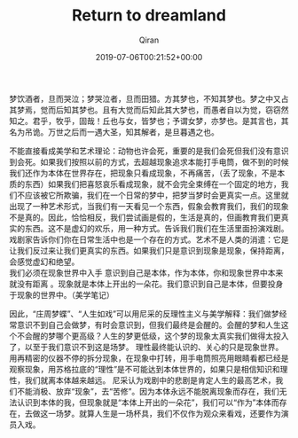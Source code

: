 ﻿---
title: Return to dreamland
author: Qiran
type: post
date: 2019-07-06T00:21:52+00:00
aliases: ["/return-to-dreamland/"]
categories:
  - Aesthetics
  - Chuang tzu
  - Music
  - Student

---
<figure class="wp-block-embed-youtube aligncenter wp-block-embed is-type-video is-provider-youtube wp-embed-aspect-4-3 wp-has-aspect-ratio">

<div class="wp-block-embed__wrapper">
</div></figure>

<p class="has-background has-primary-background-color">
  梦饮酒者，旦而哭泣；梦哭泣者，旦而田猎。方其梦也，不知其梦也。梦之中又占其梦焉，觉而后知其梦也。且有大觉而后知此其大梦也，而愚者自以为觉，窃窃然知之。君乎，牧乎，固哉！丘也与女，皆梦也；予谓女梦，亦梦也。是其言也，其名为吊诡。万世之后而一遇大圣，知其解者，是旦暮遇之也。
</p>

<p class="has-text-color has-light-gray-color">
  不能直接看成美学和艺术理论：动物也许会死，重要的是我们会死但我们没有意识到会死。如果我们按照以前的方式，去超越现象追求本能打手电筒，做不到的时候我们还作为本体在世界存在，把现象只看成现象，不再痛苦，（丢了现象，不是本质的东西）如果我们把喜怒哀乐看成现象，就不会完全束缚在一个固定的地方，我们不应该被它所欺骗，我们在一个日常的梦中，把梦当梦时会更真实一点。这里就出现了一种艺术形式，当我们有一天看见一个东西，假象会教育我们，我们的现象不是真的。因此，恰恰相反，我们尝试画是假的，生活是真的，但画教育我们更真实的东西。这不是虚幻的欢乐，用一种方式。告诉我们我们在生活里面扮演戏剧。戏剧家告诉你们你在日常生活中也是一个存在的方式。艺术不是人类的消遣：它是让我们反过来让我们更真实的东西。如果我们只是意识到现象是现象，保持距离，会感觉虚幻和绝望。<br /> 我们必须在现象世界中入手 意识到自己是本体，作为本体，你和现象世界中本来就没有距离 。现象就是本体上开出的一朵花。我们意识到自己是本体，但要投身于现象的世界中。（美学笔记）
</p>

因此，“庄周梦蝶”、“人生如戏”可以用尼采的反理性主义与美学解释：我们做梦经常意识不到自己会做梦，有时会意识到，但我们最终是会醒的。会醒的梦和人生这个不会醒的梦哪个更高级？人生的梦更低级，这个梦的现象太真实我们做得太投入了，以至于我们意识不到这是场梦。 理性最终能认识的、关心的只是现象世界。用再精密的仪器不停的拆分现象，在现象中打转，用手电筒照亮用眼睛看都已经是观察现象，用苏格拉底的“理性”是不可能达到本体世界的，如果只是相信知识和理性，我们就离本体越来越远。 尼采认为戏剧中的悲剧是肯定人生的最高艺术，我们不能消极、放弃“现象”，去“苦修”。因为本体永远不能脱离现象而存在，我们无法认识到本体的我，但现象就是“本体上开出的一朵花”，我们可以“作为”本体而存在，去做这一场梦。就算人生是一场杯具，我们不仅作为观众来看戏，还要作为演员入戏。
